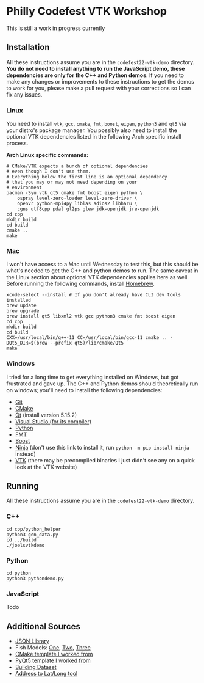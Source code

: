 # Philly Codefest VTK Workshop

This is still a work in progress currently

## Installation

All these instructions assume you are in the `codefest22-vtk-demo` directory. **You do not need to install anything to run the JavaScript demo, these dependencies are only for the C++ and Python demos**. If you need to make any changes or improvements to these instructions to get the demos to work for you, please make a pull request with your corrections so I can fix any issues.

### Linux
You need to install `vtk`, `gcc`, `cmake`, `fmt`, `boost`, `eigen`, `python3` and `qt5` via your distro's package manager. You possibly also need to install the optional VTK dependencies listed in the following Arch specific install process.

**Arch Linux specific commands:**

    # CMake/VTK expects a bunch of optional dependencies
    # even though I don't use them.
    # Everything below the first line is an optional dependency
    # that you may or may not need depending on your
    # environment
    pacman -Syu vtk qt5 cmake fmt boost eigen python \
        ospray level-zero-loader level-zero-driver \
        openvr python-mpi4py liblas adios2 libharu \
        cgns utf8cpp pdal gl2ps glew jdk-openjdk jre-openjdk
    cd cpp
    mkdir build
    cd build
    cmake ..
    make

### Mac
I won't have access to a Mac until Wednesday to test this, but this should be what's needed to get the C++ and python demos to run. The same caveat in the Linux section about optional VTK dependencies applies here as well. Before running the following commands, install [Homebrew](https://brew.sh/).

    xcode-select --install # If you don't already have CLI dev tools installed
    brew update
    brew upgrade
    brew install qt5 libxml2 vtk gcc python3 cmake fmt boost eigen
    cd cpp
    mkdir build
    cd build
    CXX=/usr/local/bin/g++-11 CC=/usr/local/bin/gcc-11 cmake .. -DQt5_DIR=$(brew --prefix qt5)/lib/cmake/Qt5
    make

### Windows

I tried for a long time to get everything installed on Windows, but got frustrated and gave up. The C++ and Python demos should theoretically run on windows; you'll need to install the following dependencies:

- [Git](https://gitforwindows.org/)
- [CMake](https://cmake.org/download/)
- [Qt](https://www.qt.io/download-open-source) (install version 5.15.2)
- [Visual Studio (for its compiler)](https://visualstudio.microsoft.com/downloads/)
- [Python](https://www.python.org/downloads/)
- [FMT](https://github.com/fmtlib/fmt)
- [Boost](https://www.boost.org/)
- [Ninja](https://github.com/ninja-build/ninja/releases) (don't use this link to install it, run `python -m pip install ninja` instead)
- [VTK](https://gitlab.kitware.com/vtk/vtk/-/blob/master/Documentation/dev/build.md) (there may be precompiled binaries I just didn't see any on a quick look at the VTK website)

## Running

All these instructions assume you are in the `codefest22-vtk-demo` directory.

### C++

    cd cpp/python_helper
    python3 gen_data.py
    cd ../build
    ./joelsvtkdemo

### Python

    cd python
    python3 pythondemo.py

### JavaScript
Todo

## Additional Sources
- [JSON Library](https://github.com/nlohmann/json)
- Fish Models: [One](https://free3d.com/3d-model/3d-fish-model-low-poly-63627.html), [Two](https://www.cgtrader.com/items/179902/download-page), [Three](https://free3d.com/3d-model/bluegreen-reef-chromis-v2--439073.html)
- [CMake template I worked from](https://github.com/euler0/mini-cmake-qt/tree/qt5)
- [PyQt5 template I worked from](https://gist.github.com/paskino/7b7ed6e4541d682bd5ce5d521505dd8f)
- [Building Dataset](https://www.opendataphilly.org/dataset/buildings)
- [Address to Lat/Long tool](https://www.geocod.io/upload/)
